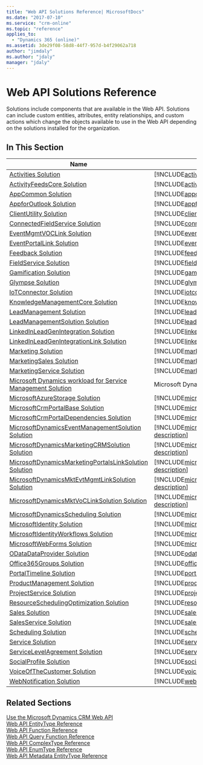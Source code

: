 ```yaml
---
title: "Web API Solutions Reference| MicrosoftDocs"
ms.date: "2017-07-10"
ms.service: "crm-online"
ms.topic: "reference"
applies_to: 
  - "Dynamics 365 (online)"
ms.assetid: 3de29f08-58d8-44f7-957d-b4f29062a718
author: "jimdaly"
ms.author: "jdaly"
manager: "jdaly"
---
```

# Web API Solutions Reference
Solutions include components that are available in the Web API. Solutions can include custom entities, attributes, entity relationships, and custom actions which change the 
objects available to use in the Web API depending on the solutions installed for the organization.  
  
## In This Section  
  
|Name|Description|  
|----|-----------|  
|[Activities Solution](./solutions/activities.md)|[!INCLUDE[activities-description](./solutions/descriptions/activities.md)]|  
|[ActivityFeedsCore Solution](./solutions/activityfeedscore.md)|[!INCLUDE[activityfeedscore-description](./solutions/descriptions/activityfeedscore.md)]|  
|[AppCommon Solution](./solutions/appcommon.md)|[!INCLUDE[appcommon-description](./solutions/descriptions/appcommon.md)]|  
|[AppforOutlook Solution](./solutions/appforoutlook.md)|[!INCLUDE[appforoutlook-description](./solutions/descriptions/appforoutlook.md)]|  
|[ClientUtility Solution](./solutions/clientutility.md)|[!INCLUDE[clientutility-description](./solutions/descriptions/clientutility.md)]|  
|[ConnectedFieldService Solution](./solutions/connectedfieldservice.md)|[!INCLUDE[connectedfieldservice-description](./solutions/descriptions/connectedfieldservice.md)]|  
|[EventMgmtVOCLink Solution](./solutions/eventmgmtvoclink.md)|[!INCLUDE[eventmgmtvoclink-description](./solutions/descriptions/eventmgmtvoclink.md)]|  
|[EventPortalLink Solution](./solutions/eventportallink.md)|[!INCLUDE[eventportallink-description](./solutions/descriptions/eventportallink.md)]|  
|[Feedback Solution](./solutions/feedback.md)|[!INCLUDE[feedback-description](./solutions/descriptions/feedback.md)]|  
|[FieldService Solution](./solutions/fieldservice.md)|[!INCLUDE[fieldservice-description](./solutions/descriptions/fieldservice.md)]|  
|[Gamification Solution](./solutions/gamification.md)|[!INCLUDE[gamification-description](./solutions/descriptions/gamification.md)]|  
|[Glympse Solution](./solutions/glympse.md)|[!INCLUDE[glympse-description](./solutions/descriptions/glympse.md)]|  
|[IoTConnector Solution](./solutions/iotconnector.md)|[!INCLUDE[iotconnector-description](./solutions/descriptions/iotconnector.md)]|  
|[KnowledgeManagementCore Solution](./solutions/knowledgemanagementcore.md)|[!INCLUDE[knowledgemanagementcore-description](./solutions/descriptions/knowledgemanagementcore.md)]|  
|[LeadManagement Solution](./solutions/leadmanagement.md)|[!INCLUDE[leadmanagement-description](./solutions/descriptions/leadmanagement.md)]|  
|[LeadManagementSolution Solution](./solutions/leadmanagementsolution.md)|[!INCLUDE[leadmanagementsolution-description](./solutions/descriptions/leadmanagementsolution.md)]|  
|[LinkedInLeadGenIntegration Solution](./solutions/linkedinleadgenintegration.md)|[!INCLUDE[linkedinleadgenintegration-description](./solutions/descriptions/linkedinleadgenintegration.md)]|  
|[LinkedInLeadGenIntegrationLink Solution](./solutions/linkedinleadgenintegrationlink.md)|[!INCLUDE[linkedinleadgenintegrationlink-description](./solutions/descriptions/linkedinleadgenintegrationlink.md)]|  
|[Marketing Solution](./solutions/marketing.md)|[!INCLUDE[marketing-description](./solutions/descriptions/marketing.md)]|  
|[MarketingSales Solution](./solutions/marketingsales.md)|[!INCLUDE[marketingsales-description](./solutions/descriptions/marketingsales.md)]|  
|[MarketingService Solution](./solutions/marketingservice.md)|[!INCLUDE[marketingservice-description](./solutions/descriptions/marketingservice.md)]|  
|[Microsoft Dynamics workload for Service Management Solution](./solutions/service.md)|Microsoft Dynamics workload for Service Management|  
|[MicrosoftAzureStorage Solution](./solutions/microsoftazurestorage.md)|[!INCLUDE[microsoftazurestorage-description](./solutions/descriptions/microsoftazurestorage.md)]|  
|[MicrosoftCrmPortalBase Solution](./solutions/microsoftcrmportalbase.md)|[!INCLUDE[microsoftcrmportalbase-description](./solutions/descriptions/microsoftcrmportalbase.md)]|  
|[MicrosoftCrmPortalDependencies Solution](./solutions/microsoftcrmportaldependencies.md)|[!INCLUDE[microsoftcrmportaldependencies-description](./solutions/descriptions/microsoftcrmportaldependencies.md)]|  
|[MicrosoftDynamicsEventManagementSolution Solution](./solutions/microsoftdynamicseventmanagementsolution.md)|[!INCLUDE[microsoftdynamicseventmanagementsolution-description](./solutions/descriptions/microsoftdynamicseventmanagementsolution.md)]|  
|[MicrosoftDynamicsMarketingCRMSolution Solution](./solutions/microsoftdynamicsmarketingcrmsolution.md)|[!INCLUDE[microsoftdynamicsmarketingcrmsolution-description](./solutions/descriptions/microsoftdynamicsmarketingcrmsolution.md)]|  
|[MicrosoftDynamicsMarketingPortalsLinkSolution Solution](./solutions/microsoftdynamicsmarketingportalslinksolution.md)|[!INCLUDE[microsoftdynamicsmarketingportalslinksolution-description](./solutions/descriptions/microsoftdynamicsmarketingportalslinksolution.md)]|  
|[MicrosoftDynamicsMktEvtMgmtLinkSolution Solution](./solutions/microsoftdynamicsmktevtmgmtlinksolution.md)|[!INCLUDE[microsoftdynamicsmktevtmgmtlinksolution-description](./solutions/descriptions/microsoftdynamicsmktevtmgmtlinksolution.md)]|  
|[MicrosoftDynamicsMktVoCLinkSolution Solution](./solutions/microsoftdynamicsmktvoclinksolution.md)|[!INCLUDE[microsoftdynamicsmktvoclinksolution-description](./solutions/descriptions/microsoftdynamicsmktvoclinksolution.md)]|  
|[MicrosoftDynamicsScheduling Solution](./solutions/microsoftdynamicsscheduling.md)|[!INCLUDE[microsoftdynamicsscheduling-description](./solutions/descriptions/microsoftdynamicsscheduling.md)]|  
|[MicrosoftIdentity Solution](./solutions/microsoftidentity.md)|[!INCLUDE[microsoftidentity-description](./solutions/descriptions/microsoftidentity.md)]|  
|[MicrosoftIdentityWorkflows Solution](./solutions/microsoftidentityworkflows.md)|[!INCLUDE[microsoftidentityworkflows-description](./solutions/descriptions/microsoftidentityworkflows.md)]|  
|[MicrosoftWebForms Solution](./solutions/microsoftwebforms.md)|[!INCLUDE[microsoftwebforms-description](./solutions/descriptions/microsoftwebforms.md)]|  
|[ODataDataProvider Solution](./solutions/odatadataprovider.md)|[!INCLUDE[odatadataprovider-description](./solutions/descriptions/odatadataprovider.md)]|  
|[Office365Groups Solution](./solutions/office365groups.md)|[!INCLUDE[office365groups-description](./solutions/descriptions/office365groups.md)]|  
|[PortalTimeline Solution](./solutions/portaltimeline.md)|[!INCLUDE[portaltimeline-description](./solutions/descriptions/portaltimeline.md)]|  
|[ProductManagement Solution](./solutions/productmanagement.md)|[!INCLUDE[productmanagement-description](./solutions/descriptions/productmanagement.md)]|  
|[ProjectService Solution](./solutions/projectservice.md)|[!INCLUDE[projectservice-description](./solutions/descriptions/projectservice.md)]|  
|[ResourceSchedulingOptimization Solution](./solutions/resourceschedulingoptimization.md)|[!INCLUDE[resourceschedulingoptimization-description](./solutions/descriptions/resourceschedulingoptimization.md)]|  
|[Sales Solution](./solutions/sales.md)|[!INCLUDE[sales-description](./solutions/descriptions/sales.md)]|  
|[SalesService Solution](./solutions/salesservice.md)|[!INCLUDE[salesservice-description](./solutions/descriptions/salesservice.md)]|  
|[Scheduling Solution](./solutions/scheduling.md)|[!INCLUDE[scheduling-description](./solutions/descriptions/scheduling.md)]|  
|[Service Solution](./solutions/service.md)|[!INCLUDE[service-description](./solutions/descriptions/service.md)]|  
|[ServiceLevelAgreement Solution](./solutions/servicelevelagreement.md)|[!INCLUDE[servicelevelagreement-description](./solutions/descriptions/servicelevelagreement.md)]|  
|[SocialProfile Solution](./solutions/socialprofile.md)|[!INCLUDE[socialprofile-description](./solutions/descriptions/socialprofile.md)]|  
|[VoiceOfTheCustomer Solution](./solutions/voiceofthecustomer.md)|[!INCLUDE[voiceofthecustomer-description](./solutions/descriptions/voiceofthecustomer.md)]|  
|[WebNotification Solution](./solutions/webnotification.md)|[!INCLUDE[webnotification-description](./solutions/descriptions/webnotification.md)]|  

## Related Sections  
 [Use the Microsoft Dynamics CRM Web API](https://msdn.microsoft.com/en-us/library/mt593051.aspx)<br />
 [Web API EntityType Reference](entitytypereference.md)<br />
 [Web API Function Reference](functionreference.md)<br />
 [Web API Query Function Reference](queryfunctionreference.md)<br />
 [Web API ComplexType Reference](complextypereference.md)<br />
 [Web API EnumType Reference](enumtypereference.md)<br />
 [Web API Metadata EntityType Reference](metadataentitytypereference.md)
